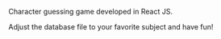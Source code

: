 Character guessing game developed in React JS.

Adjust the database file to your favorite subject and have fun!